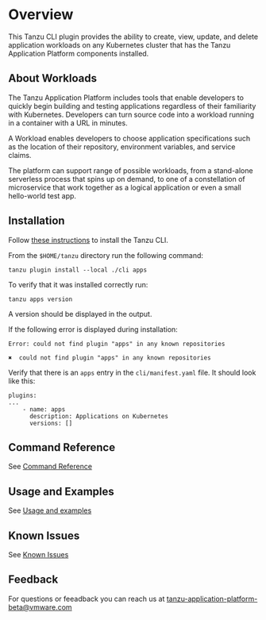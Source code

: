 # Overview

This Tanzu CLI plugin provides the ability to create, view, update, and delete application workloads on any Kubernetes cluster that has the Tanzu Application Platform components installed.

## <a id='About'></a>About Workloads

The Tanzu Application Platform includes tools that enable developers to quickly begin building and testing applications regardless of their familiarity with Kubernetes. Developers can turn source code into a workload running in a container with a URL in minutes. 

A Workload enables developers to choose application specifications such as the location of their repository, environment variables, and service claims.

The platform can support range of possible workloads, from a stand-alone serverless process that spins up on demand, to one of a constellation of microservice that work together as a logical application or even a small hello-world test app.


## <a id='Installation'></a>Installation

Follow [these instructions](../../install-general.md#cli-and-plugin) to install the Tanzu CLI.

From the `$HOME/tanzu` directory run the following command:

```
tanzu plugin install --local ./cli apps
```

To verify that it was installed correctly run:

```
tanzu apps version
```
A version should be displayed in the output.

If the following error is displayed during installation:
```
Error: could not find plugin "apps" in any known repositories

✖  could not find plugin "apps" in any known repositories
```

Verify that there is an `apps` entry in the `cli/manifest.yaml` file. It should look like this:

```
plugins:
...
    - name: apps
      description: Applications on Kubernetes
      versions: []
```
## <a id='command-reference'></a>Command Reference

See [Command Reference](command-reference.md)

## <a id='usage-and-examples'></a>Usage and Examples

See [Usage and examples](usage-and-examples.md)

## <a id='known-issues'></a>Known Issues

See [Known Issues](known-issues.md)

## <a id='feedback'></a>Feedback

For questions or feeadback you can reach us at tanzu-application-platform-beta@vmware.com